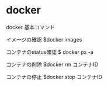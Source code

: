 # docker
docker 基本コマンド

イメージの確認
$docker images

コンテナのstatus確認
$ docker ps -a

コンテナの削除
$docker rm コンテナID

コンテナの停止
$docker stop コンテナID

